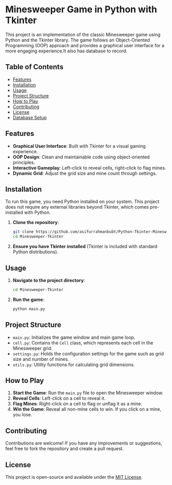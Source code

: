 # Minesweeper Game in Python with Tkinter

This project is an implementation of the classic Minesweeper game using Python and the Tkinter library. The game follows an Object-Oriented Programming (OOP) approach and provides a graphical user interface for a more engaging experience.It also has database to record. 

## Table of Contents
- [Features](#features)
- [Installation](#installation)
- [Usage](#usage)
- [Project Structure](#project-structure)
- [How to Play](#how-to-play)
- [Contributing](#contributing)
- [License](#license)
-  [Database Setup](#database-setup)

## Features
- **Graphical User Interface**: Built with Tkinter for a visual gaming experience.
- **OOP Design**: Clean and maintainable code using object-oriented principles.
- **Interactive Gameplay**: Left-click to reveal cells, right-click to flag mines.
- **Dynamic Grid**: Adjust the grid size and mine count through settings.

## Installation
To run this game, you need Python installed on your system. This project does not require any external libraries beyond Tkinter, which comes pre-installed with Python.

1. **Clone the repository**:
    ```bash
    git clone https://github.com/asifurrahmanbubt/Python-Tkinter-Minesweeper-OOP-Based-Game
    cd Minesweeper-Tkinter
    ```

2. **Ensure you have Tkinter installed** (Tkinter is included with standard Python distributions).

## Usage
1. **Navigate to the project directory**:
    ```bash
    cd Minesweeper-Tkinter
    ```

2. **Run the game**:
    ```bash
    python main.py
    ```

## Project Structure
- `main.py`: Initializes the game window and main game loop.
- `cell.py`: Contains the `Cell` class, which represents each cell in the Minesweeper grid.
- `settings.py`: Holds the configuration settings for the game such as grid size and number of mines.
- `utils.py`: Utility functions for calculating grid dimensions.

## How to Play
1. **Start the Game**: Run the `main.py` file to open the Minesweeper window.
2. **Reveal Cells**: Left-click on a cell to reveal it.
3. **Flag Mines**: Right-click on a cell to flag or unflag it as a mine.
4. **Win the Game**: Reveal all non-mine cells to win. If you click on a mine, you lose.

## Contributing
Contributions are welcome! If you have any improvements or suggestions, feel free to fork the repository and create a pull request.

## License
This project is open-source and available under the [MIT License](LICENSE).

